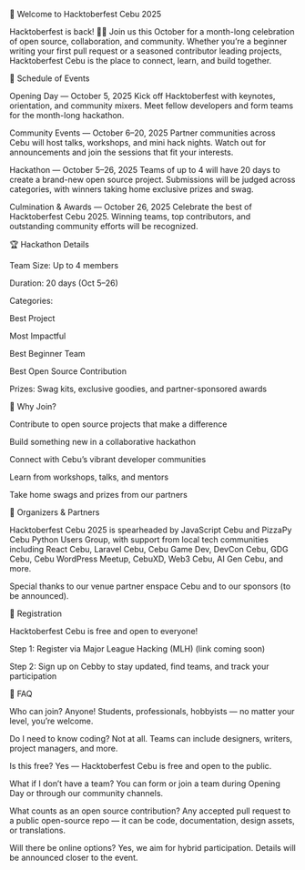 🎉 Welcome to Hacktoberfest Cebu 2025

Hacktoberfest is back! 💛🦖
Join us this October for a month-long celebration of open source, collaboration, and community. Whether you’re a beginner writing your first pull request or a seasoned contributor leading projects, Hacktoberfest Cebu is the place to connect, learn, and build together.

📅 Schedule of Events

Opening Day — October 5, 2025
Kick off Hacktoberfest with keynotes, orientation, and community mixers. Meet fellow developers and form teams for the month-long hackathon.

Community Events — October 6–20, 2025
Partner communities across Cebu will host talks, workshops, and mini hack nights. Watch out for announcements and join the sessions that fit your interests.

Hackathon — October 5–26, 2025
Teams of up to 4 will have 20 days to create a brand-new open source project. Submissions will be judged across categories, with winners taking home exclusive prizes and swag.

Culmination & Awards — October 26, 2025
Celebrate the best of Hacktoberfest Cebu 2025. Winning teams, top contributors, and outstanding community efforts will be recognized.

🏆 Hackathon Details

Team Size: Up to 4 members

Duration: 20 days (Oct 5–26)

Categories:

Best Project

Most Impactful

Best Beginner Team

Best Open Source Contribution

Prizes: Swag kits, exclusive goodies, and partner-sponsored awards

🙌 Why Join?

Contribute to open source projects that make a difference

Build something new in a collaborative hackathon

Connect with Cebu’s vibrant developer communities

Learn from workshops, talks, and mentors

Take home swags and prizes from our partners

🤝 Organizers & Partners

Hacktoberfest Cebu 2025 is spearheaded by JavaScript Cebu and PizzaPy Cebu Python Users Group, with support from local tech communities including React Cebu, Laravel Cebu, Cebu Game Dev, DevCon Cebu, GDG Cebu, Cebu WordPress Meetup, CebuXD, Web3 Cebu, AI Gen Cebu, and more.

Special thanks to our venue partner enspace Cebu and to our sponsors (to be announced).

📝 Registration

Hacktoberfest Cebu is free and open to everyone!

Step 1: Register via Major League Hacking (MLH)
(link coming soon)

Step 2: Sign up on Cebby
to stay updated, find teams, and track your participation

🙋 FAQ

Who can join?
Anyone! Students, professionals, hobbyists — no matter your level, you’re welcome.

Do I need to know coding?
Not at all. Teams can include designers, writers, project managers, and more.

Is this free?
Yes — Hacktoberfest Cebu is free and open to the public.

What if I don’t have a team?
You can form or join a team during Opening Day or through our community channels.

What counts as an open source contribution?
Any accepted pull request to a public open-source repo — it can be code, documentation, design assets, or translations.

Will there be online options?
Yes, we aim for hybrid participation. Details will be announced closer to the event.
